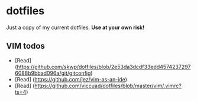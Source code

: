 # dotfiles
Just a copy of my current dotfiles. __Use at your own risk!__

## VIM todos
* [Read] (https://github.com/skwp/dotfiles/blob/2e53da3dcdf33edd45742372976088b9bbad096a/git/gitconfig)
* [Read] (https://github.com/jez/vim-as-an-ide)
* [Read] (https://github.com/viccuad/dotfiles/blob/master/vim/.vimrc?ts=4)

